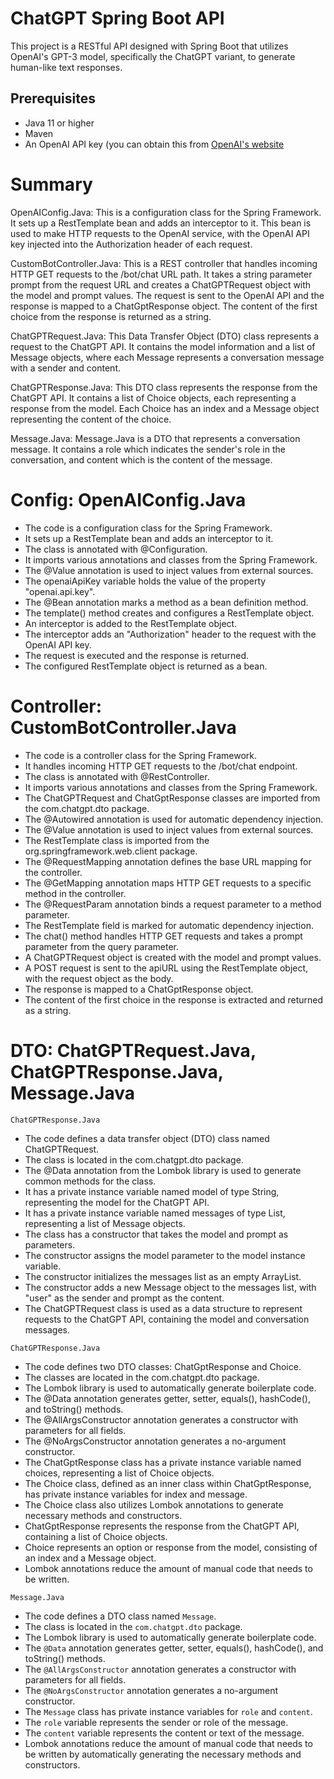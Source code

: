 # ChatGPT Spring Boot API

This project is a RESTful API designed with Spring Boot that utilizes OpenAI's GPT-3 model, specifically the ChatGPT variant, to generate human-like text responses.

## Prerequisites

- Java 11 or higher
- Maven
- An OpenAI API key (you can obtain this from [OpenAI's website](https://beta.openai.com/signup/)

# Summary

OpenAIConfig.Java: This is a configuration class for the Spring Framework. It sets up a RestTemplate bean and adds an interceptor to it. This bean is used to make HTTP requests to the OpenAI service, with the OpenAI API key injected into the Authorization header of each request.

CustomBotController.Java: This is a REST controller that handles incoming HTTP GET requests to the /bot/chat URL path. It takes a string parameter prompt from the request URL and creates a ChatGPTRequest object with the model and prompt values. The request is sent to the OpenAI API and the response is mapped to a ChatGptResponse object. The content of the first choice from the response is returned as a string.

ChatGPTRequest.Java: This Data Transfer Object (DTO) class represents a request to the ChatGPT API. It contains the model information and a list of Message objects, where each Message represents a conversation message with a sender and content.

ChatGPTResponse.Java: This DTO class represents the response from the ChatGPT API. It contains a list of Choice objects, each representing a response from the model. Each Choice has an index and a Message object representing the content of the choice.

Message.Java: Message.Java is a DTO that represents a conversation message. It contains a role which indicates the sender's role in the conversation, and content which is the content of the message.

# Config: OpenAIConfig.Java

- The code is a configuration class for the Spring Framework.
- It sets up a RestTemplate bean and adds an interceptor to it.
- The class is annotated with @Configuration.
- It imports various annotations and classes from the Spring Framework.
- The @Value annotation is used to inject values from external sources.
- The openaiApiKey variable holds the value of the property "openai.api.key".
- The @Bean annotation marks a method as a bean definition method.
- The template() method creates and configures a RestTemplate object.
- An interceptor is added to the RestTemplate object.
- The interceptor adds an "Authorization" header to the request with the OpenAI API key.
- The request is executed and the response is returned.
- The configured RestTemplate object is returned as a bean.


# Controller: CustomBotController.Java

- The code is a controller class for the Spring Framework.
- It handles incoming HTTP GET requests to the /bot/chat endpoint.
- The class is annotated with @RestController.
- It imports various annotations and classes from the Spring Framework.
- The ChatGPTRequest and ChatGptResponse classes are imported from the com.chatgpt.dto package.
- The @Autowired annotation is used for automatic dependency injection.
- The @Value annotation is used to inject values from external sources.
- The RestTemplate class is imported from the org.springframework.web.client package.
- The @RequestMapping annotation defines the base URL mapping for the controller.
- The @GetMapping annotation maps HTTP GET requests to a specific method in the controller.
- The @RequestParam annotation binds a request parameter to a method parameter.
- The RestTemplate field is marked for automatic dependency injection.
- The chat() method handles HTTP GET requests and takes a prompt parameter from the query parameter.
- A ChatGPTRequest object is created with the model and prompt values.
- A POST request is sent to the apiURL using the RestTemplate object, with the request object as the body.
- The response is mapped to a ChatGptResponse object.
- The content of the first choice in the response is extracted and returned as a string.

# DTO: ChatGPTRequest.Java, ChatGPTResponse.Java, Message.Java

`ChatGPTResponse.Java`
- The code defines a data transfer object (DTO) class named ChatGPTRequest.
- The class is located in the com.chatgpt.dto package.
- The @Data annotation from the Lombok library is used to generate common methods for the class.
- It has a private instance variable named model of type String, representing the model for the ChatGPT API.
- It has a private instance variable named messages of type List<Message>, representing a list of Message objects.
- The class has a constructor that takes the model and prompt as parameters.
- The constructor assigns the model parameter to the model instance variable.
- The constructor initializes the messages list as an empty ArrayList.
- The constructor adds a new Message object to the messages list, with "user" as the sender and prompt as the content.
- The ChatGPTRequest class is used as a data structure to represent requests to the ChatGPT API, containing the model and conversation messages.

`ChatGPTResponse.Java`
- The code defines two DTO classes: ChatGptResponse and Choice.
- The classes are located in the com.chatgpt.dto package.
- The Lombok library is used to automatically generate boilerplate code.
- The @Data annotation generates getter, setter, equals(), hashCode(), and toString() methods.
- The @AllArgsConstructor annotation generates a constructor with parameters for all fields.
- The @NoArgsConstructor annotation generates a no-argument constructor.
- The ChatGptResponse class has a private instance variable named choices, representing a list of Choice objects.
- The Choice class, defined as an inner class within ChatGptResponse, has private instance variables for index and message.
- The Choice class also utilizes Lombok annotations to generate necessary methods and constructors.
- ChatGptResponse represents the response from the ChatGPT API, containing a list of Choice objects.
- Choice represents an option or response from the model, consisting of an index and a Message object.
-  Lombok annotations reduce the amount of manual code that needs to be written.
  
`Message.Java`
- The code defines a DTO class named `Message`.
- The class is located in the `com.chatgpt.dto` package.
- The Lombok library is used to automatically generate boilerplate code.
- The `@Data` annotation generates getter, setter, equals(), hashCode(), and toString() methods.
- The `@AllArgsConstructor` annotation generates a constructor with parameters for all fields.
- The `@NoArgsConstructor` annotation generates a no-argument constructor.
- The `Message` class has private instance variables for `role` and `content`.
- The `role` variable represents the sender or role of the message.
- The `content` variable represents the content or text of the message.
- Lombok annotations reduce the amount of manual code that needs to be written by automatically generating the necessary methods and constructors.
